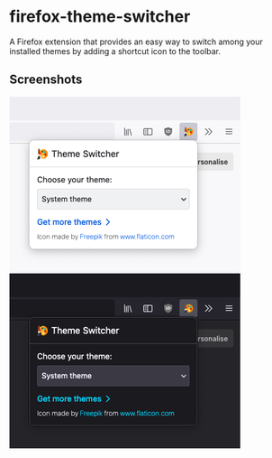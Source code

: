 # firefox-theme-switcher

A Firefox extension that provides an easy way to switch among your installed themes by adding a shortcut icon to the toolbar.

## Screenshots

![light](screenshots/light.png)
![dark](screenshots/dark.png)
